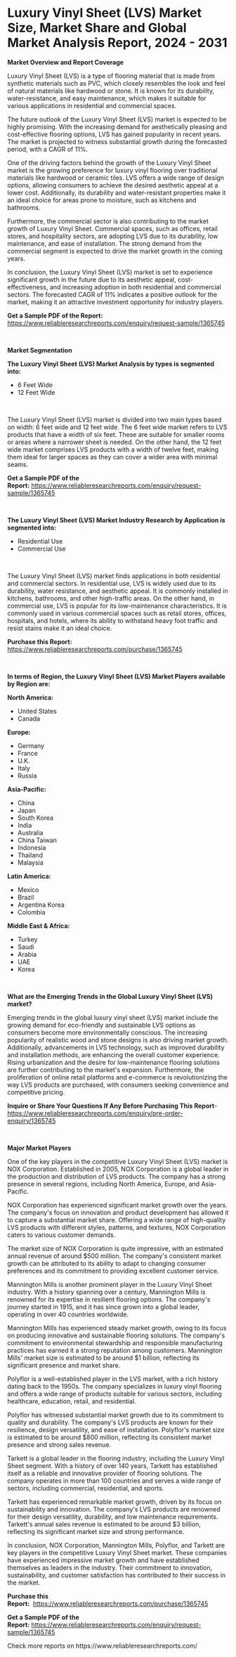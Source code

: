 <p><h1>Luxury Vinyl Sheet (LVS) Market Size, Market Share and Global Market Analysis Report, 2024 - 2031</h1></p><p><strong>Market Overview and Report Coverage</strong></p>
<p><p>Luxury Vinyl Sheet (LVS) is a type of flooring material that is made from synthetic materials such as PVC, which closely resembles the look and feel of natural materials like hardwood or stone. It is known for its durability, water-resistance, and easy maintenance, which makes it suitable for various applications in residential and commercial spaces.</p><p>The future outlook of the Luxury Vinyl Sheet (LVS) market is expected to be highly promising. With the increasing demand for aesthetically pleasing and cost-effective flooring options, LVS has gained popularity in recent years. The market is projected to witness substantial growth during the forecasted period, with a CAGR of 11%.</p><p>One of the driving factors behind the growth of the Luxury Vinyl Sheet market is the growing preference for luxury vinyl flooring over traditional materials like hardwood or ceramic tiles. LVS offers a wide range of design options, allowing consumers to achieve the desired aesthetic appeal at a lower cost. Additionally, its durability and water-resistant properties make it an ideal choice for areas prone to moisture, such as kitchens and bathrooms.</p><p>Furthermore, the commercial sector is also contributing to the market growth of Luxury Vinyl Sheet. Commercial spaces, such as offices, retail stores, and hospitality sectors, are adopting LVS due to its durability, low maintenance, and ease of installation. The strong demand from the commercial segment is expected to drive the market growth in the coming years.</p><p>In conclusion, the Luxury Vinyl Sheet (LVS) market is set to experience significant growth in the future due to its aesthetic appeal, cost-effectiveness, and increasing adoption in both residential and commercial sectors. The forecasted CAGR of 11% indicates a positive outlook for the market, making it an attractive investment opportunity for industry players.</p></p>
<p><strong>Get a Sample PDF of the Report:</strong> <a href="https://www.reliableresearchreports.com/enquiry/request-sample/1365745">https://www.reliableresearchreports.com/enquiry/request-sample/1365745</a></p>
<p>&nbsp;</p>
<p><strong>Market Segmentation</strong></p>
<p><strong>The Luxury Vinyl Sheet (LVS) Market Analysis by types is segmented into:</strong></p>
<p><ul><li>6 Feet Wide</li><li>12 Feet Wide</li></ul></p>
<p>&nbsp;</p>
<p><p>The Luxury Vinyl Sheet (LVS) market is divided into two main types based on width: 6 feet wide and 12 feet wide. The 6 feet wide market refers to LVS products that have a width of six feet. These are suitable for smaller rooms or areas where a narrower sheet is needed. On the other hand, the 12 feet wide market comprises LVS products with a width of twelve feet, making them ideal for larger spaces as they can cover a wider area with minimal seams.</p></p>
<p><strong>Get a Sample PDF of the Report:</strong>&nbsp;<a href="https://www.reliableresearchreports.com/enquiry/request-sample/1365745">https://www.reliableresearchreports.com/enquiry/request-sample/1365745</a></p>
<p>&nbsp;</p>
<p><strong>The Luxury Vinyl Sheet (LVS) Market Industry Research by Application is segmented into:</strong></p>
<p><ul><li>Residential Use</li><li>Commercial Use</li></ul></p>
<p>&nbsp;</p>
<p><p>The Luxury Vinyl Sheet (LVS) market finds applications in both residential and commercial sectors. In residential use, LVS is widely used due to its durability, water resistance, and aesthetic appeal. It is commonly installed in kitchens, bathrooms, and other high-traffic areas. On the other hand, in commercial use, LVS is popular for its low-maintenance characteristics. It is commonly used in various commercial spaces such as retail stores, offices, hospitals, and hotels, where its ability to withstand heavy foot traffic and resist stains make it an ideal choice.</p></p>
<p><strong>Purchase this Report:</strong>&nbsp; <a href="https://www.reliableresearchreports.com/purchase/1365745">https://www.reliableresearchreports.com/purchase/1365745</a></p>
<p>&nbsp;</p>
<p><strong>In terms of Region, the Luxury Vinyl Sheet (LVS) Market Players available by Region are:</strong></p>
<p>
    <p> <strong> North America: </strong>
        <ul>
            <li>United States</li>
            <li>Canada</li>
        </ul>
        </p> 
    <p> <strong> Europe: </strong>
        <ul>
            <li>Germany</li>
            <li>France</li>
            <li>U.K.</li>
            <li>Italy</li>
            <li>Russia</li>
        </ul>
        </p> 
    <p> <strong> Asia-Pacific: </strong>
        <ul>
            <li>China</li>
            <li>Japan</li>
            <li>South Korea</li>
            <li>India</li>
            <li>Australia</li>
            <li>China Taiwan</li>
            <li>Indonesia</li>
            <li>Thailand</li>
            <li>Malaysia</li>
        </ul>
        </p> 
    <p> <strong> Latin America: </strong>
        <ul>
            <li>Mexico</li>
            <li>Brazil</li>
            <li>Argentina Korea</li>
            <li>Colombia</li>
        </ul>
        </p> 
    <p> <strong> Middle East & Africa: </strong>
        <ul>
            <li>Turkey</li>
            <li>Saudi</li>
            <li>Arabia</li>
            <li>UAE</li>
            <li>Korea</li>
        </ul>
    </p>
    </p>
<p>&nbsp;</p>
<p><strong>What are the Emerging Trends in the Global Luxury Vinyl Sheet (LVS) market?</strong></p>
<p><p>Emerging trends in the global luxury vinyl sheet (LVS) market include the growing demand for eco-friendly and sustainable LVS options as consumers become more environmentally conscious. The increasing popularity of realistic wood and stone designs is also driving market growth. Additionally, advancements in LVS technology, such as improved durability and installation methods, are enhancing the overall customer experience. Rising urbanization and the desire for low-maintenance flooring solutions are further contributing to the market's expansion. Furthermore, the proliferation of online retail platforms and e-commerce is revolutionizing the way LVS products are purchased, with consumers seeking convenience and competitive pricing.</p></p>
<p><strong>Inquire or Share Your Questions If Any Before Purchasing This Report</strong>- <a href="https://www.reliableresearchreports.com/enquiry/pre-order-enquiry/1365745">https://www.reliableresearchreports.com/enquiry/pre-order-enquiry/1365745</a></p>
<p>&nbsp;</p>
<p><strong>Major Market Players</strong></p>
<p><p>One of the key players in the competitive Luxury Vinyl Sheet (LVS) market is NOX Corporation. Established in 2005, NOX Corporation is a global leader in the production and distribution of LVS products. The company has a strong presence in several regions, including North America, Europe, and Asia-Pacific.</p><p>NOX Corporation has experienced significant market growth over the years. The company's focus on innovation and product development has allowed it to capture a substantial market share. Offering a wide range of high-quality LVS products with different styles, patterns, and textures, NOX Corporation caters to various customer demands.</p><p>The market size of NOX Corporation is quite impressive, with an estimated annual revenue of around $500 million. The company's consistent market growth can be attributed to its ability to adapt to changing consumer preferences and its commitment to providing excellent customer service.</p><p>Mannington Mills is another prominent player in the Luxury Vinyl Sheet industry. With a history spanning over a century, Mannington Mills is renowned for its expertise in resilient flooring options. The company's journey started in 1915, and it has since grown into a global leader, operating in over 40 countries worldwide.</p><p>Mannington Mills has experienced steady market growth, owing to its focus on producing innovative and sustainable flooring solutions. The company's commitment to environmental stewardship and responsible manufacturing practices has earned it a strong reputation among customers. Mannington Mills' market size is estimated to be around $1 billion, reflecting its significant presence and market share.</p><p>Polyflor is a well-established player in the LVS market, with a rich history dating back to the 1950s. The company specializes in luxury vinyl flooring and offers a wide range of products suitable for various sectors, including healthcare, education, retail, and residential.</p><p>Polyflor has witnessed substantial market growth due to its commitment to quality and durability. The company's LVS products are known for their resilience, design versatility, and ease of installation. Polyflor's market size is estimated to be around $800 million, reflecting its consistent market presence and strong sales revenue.</p><p>Tarkett is a global leader in the flooring industry, including the Luxury Vinyl Sheet segment. With a history of over 140 years, Tarkett has established itself as a reliable and innovative provider of flooring solutions. The company operates in more than 100 countries and serves a wide range of sectors, including commercial, residential, and sports.</p><p>Tarkett has experienced remarkable market growth, driven by its focus on sustainability and innovation. The company's LVS products are renowned for their design versatility, durability, and low maintenance requirements. Tarkett's annual sales revenue is estimated to be around $3 billion, reflecting its significant market size and strong performance.</p><p>In conclusion, NOX Corporation, Mannington Mills, Polyflor, and Tarkett are key players in the competitive Luxury Vinyl Sheet market. These companies have experienced impressive market growth and have established themselves as leaders in the industry. Their commitment to innovation, sustainability, and customer satisfaction has contributed to their success in the market.</p></p>
<p><strong>Purchase this Report:</strong>&nbsp;&nbsp;<a href="https://www.reliableresearchreports.com/purchase/1365745">https://www.reliableresearchreports.com/purchase/1365745</a></p>
<p></p>
<p><strong>Get a Sample PDF of the Report:</strong>&nbsp;<a href="https://www.reliableresearchreports.com/enquiry/request-sample/1365745">https://www.reliableresearchreports.com/enquiry/request-sample/1365745</a></p>
<p>Check more reports on https://www.reliableresearchreports.com/</p>